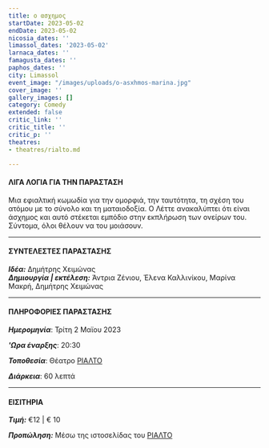 ```yaml
---
title: ο ασχημος
startDate: 2023-05-02
endDate: 2023-05-02
nicosia_dates: ''
limassol_dates: '2023-05-02'
larnaca_dates: ''
famagusta_dates: ''
paphos_dates: ''
city: Limassol
event_image: "/images/uploads/o-asxhmos-marina.jpg"
cover_image: ''
gallery_images: []
category: Comedy
extended: false
critic_link: ''
critic_title: ''
critic_p: ''
theatres:
- theatres/rialto.md

---
```

#### ΛΙΓΑ ΛΟΓΙΑ ΓΙΑ ΤΗΝ ΠΑΡΑΣΤΑΣΗ

Mια εφιαλτική κωμωδία για την ομορφιά, την ταυτότητα, τη σχέση του ατόμου με το σύνολο και τη ματαιοδοξία. Ο Λέττε ανακαλύπτει ότι είναι άσχημος και αυτό στέκεται εμπόδιο στην εκπλήρωση των ονείρων του. Σύντομα, όλοι θέλουν να του μοιάσουν.

***

#### ΣΥΝΤΕΛΕΣΤΕΣ ΠΑΡΑΣΤΑΣΗΣ

**_Ιδέα:_** Δημήτρης Χειμώνας  
**_Δημιουργία | εκτέλεση:_** Άντρια Ζένιου, Έλενα Καλλινίκου, Μαρίνα Μακρή, Δημήτρης Χειμώνας

***

#### ΠΛΗΡΟΦΟΡΙΕΣ ΠΑΡΑΣΤΑΣΗΣ

**_Ημερομηνία_**: Τρίτη 2 Μαϊου 2023

**_'Ωρα έναρξης_**: 20:30

**_Τοποθεσία_**: Θέατρο [ΡΙΑΛΤΟ](?#map)

**_Διάρκεια_**: 60 λεπτά

***

#### ΕΙΣΙΤΗΡΙΑ

**_Τιμή:_** €12 | € 10

**_Προπώληση:_** Μέσω της ιστοσελίδας του [ΡΙΑΛΤΟ](https://rialto.interticket.com/program/o-askhimos-2787)